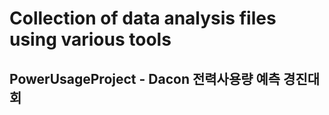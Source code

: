 # Collection of data analysis files using various tools

## PowerUsageProject - Dacon 전력사용량 예측 경진대회

